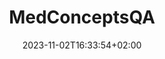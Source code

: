 ---
title : "MedConceptsQA"
description: "dedicated open source benchmark for medical concepts question answering. The benchmark comprises of questions of various medical concepts across different vocabularies: diagnoses, procedures, and drugs. The questions are categorized into three levels of difficulty: easy, medium, and hard. "
date: 2023-11-02T16:33:54+02:00
lastmod: 2023-11-02T16:33:54+02:00
draft: false
seo:
 title: "MedConceptsQA" # custom title (optional)
 description: "Adedicated open source benchmark for medical concepts question answering. The benchmark comprises of questions of various medical concepts across different vocabularies: diagnoses, procedures, and drugs. The questions are categorized into three levels of difficulty: easy, medium, and hard." # custom description (recommended)
 #canonical: "ehrshot-benchmark.stanford.edu" # custom canonical URL (optional)
 noindex: false # false (default) or true
---